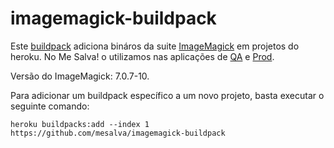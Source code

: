 imagemagick-buildpack
=================================

Este [buildpack](http://devcenter.heroku.com/articles/buildpacks) adiciona bináros da suite [ImageMagick](https://www.imagemagick.org/script/index.php) em projetos do heroku. No Me Salva! o utilizamos nas aplicações de [QA](https://dashboard.heroku.com/apps/mesalva-backend-api-qa/) e [Prod](https://dashboard.heroku.com/apps/mesalva-api).

Versão do ImageMagick: 7.0.7-10.

Para adicionar um buildpack específico a um novo projeto, basta executar o seguinte comando:

```
heroku buildpacks:add --index 1 https://github.com/mesalva/imagemagick-buildpack
```
